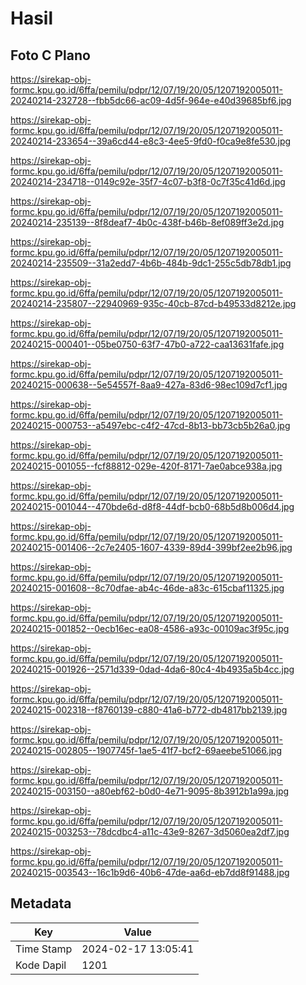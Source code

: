 # Hasil

## Foto C Plano

https://sirekap-obj-formc.kpu.go.id/6ffa/pemilu/pdpr/12/07/19/20/05/1207192005011-20240214-232728--fbb5dc66-ac09-4d5f-964e-e40d39685bf6.jpg

https://sirekap-obj-formc.kpu.go.id/6ffa/pemilu/pdpr/12/07/19/20/05/1207192005011-20240214-233654--39a6cd44-e8c3-4ee5-9fd0-f0ca9e8fe530.jpg

https://sirekap-obj-formc.kpu.go.id/6ffa/pemilu/pdpr/12/07/19/20/05/1207192005011-20240214-234718--0149c92e-35f7-4c07-b3f8-0c7f35c41d6d.jpg

https://sirekap-obj-formc.kpu.go.id/6ffa/pemilu/pdpr/12/07/19/20/05/1207192005011-20240214-235139--8f8deaf7-4b0c-438f-b46b-8ef089ff3e2d.jpg

https://sirekap-obj-formc.kpu.go.id/6ffa/pemilu/pdpr/12/07/19/20/05/1207192005011-20240214-235509--31a2edd7-4b6b-484b-9dc1-255c5db78db1.jpg

https://sirekap-obj-formc.kpu.go.id/6ffa/pemilu/pdpr/12/07/19/20/05/1207192005011-20240214-235807--22940969-935c-40cb-87cd-b49533d8212e.jpg

https://sirekap-obj-formc.kpu.go.id/6ffa/pemilu/pdpr/12/07/19/20/05/1207192005011-20240215-000401--05be0750-63f7-47b0-a722-caa13631fafe.jpg

https://sirekap-obj-formc.kpu.go.id/6ffa/pemilu/pdpr/12/07/19/20/05/1207192005011-20240215-000638--5e54557f-8aa9-427a-83d6-98ec109d7cf1.jpg

https://sirekap-obj-formc.kpu.go.id/6ffa/pemilu/pdpr/12/07/19/20/05/1207192005011-20240215-000753--a5497ebc-c4f2-47cd-8b13-bb73cb5b26a0.jpg

https://sirekap-obj-formc.kpu.go.id/6ffa/pemilu/pdpr/12/07/19/20/05/1207192005011-20240215-001055--fcf88812-029e-420f-8171-7ae0abce938a.jpg

https://sirekap-obj-formc.kpu.go.id/6ffa/pemilu/pdpr/12/07/19/20/05/1207192005011-20240215-001044--470bde6d-d8f8-44df-bcb0-68b5d8b006d4.jpg

https://sirekap-obj-formc.kpu.go.id/6ffa/pemilu/pdpr/12/07/19/20/05/1207192005011-20240215-001406--2c7e2405-1607-4339-89d4-399bf2ee2b96.jpg

https://sirekap-obj-formc.kpu.go.id/6ffa/pemilu/pdpr/12/07/19/20/05/1207192005011-20240215-001608--8c70dfae-ab4c-46de-a83c-615cbaf11325.jpg

https://sirekap-obj-formc.kpu.go.id/6ffa/pemilu/pdpr/12/07/19/20/05/1207192005011-20240215-001852--0ecb16ec-ea08-4586-a93c-00109ac3f95c.jpg

https://sirekap-obj-formc.kpu.go.id/6ffa/pemilu/pdpr/12/07/19/20/05/1207192005011-20240215-001926--2571d339-0dad-4da6-80c4-4b4935a5b4cc.jpg

https://sirekap-obj-formc.kpu.go.id/6ffa/pemilu/pdpr/12/07/19/20/05/1207192005011-20240215-002318--f8760139-c880-41a6-b772-db4817bb2139.jpg

https://sirekap-obj-formc.kpu.go.id/6ffa/pemilu/pdpr/12/07/19/20/05/1207192005011-20240215-002805--1907745f-1ae5-41f7-bcf2-69aeebe51066.jpg

https://sirekap-obj-formc.kpu.go.id/6ffa/pemilu/pdpr/12/07/19/20/05/1207192005011-20240215-003150--a80ebf62-b0d0-4e71-9095-8b3912b1a99a.jpg

https://sirekap-obj-formc.kpu.go.id/6ffa/pemilu/pdpr/12/07/19/20/05/1207192005011-20240215-003253--78dcdbc4-a11c-43e9-8267-3d5060ea2df7.jpg

https://sirekap-obj-formc.kpu.go.id/6ffa/pemilu/pdpr/12/07/19/20/05/1207192005011-20240215-003543--16c1b9d6-40b6-47de-aa6d-eb7dd8f91488.jpg


## Metadata

| Key        | Value               |
| ---------- | ------------------- |
| Time Stamp | 2024-02-17 13:05:41 |
| Kode Dapil | 1201                |



